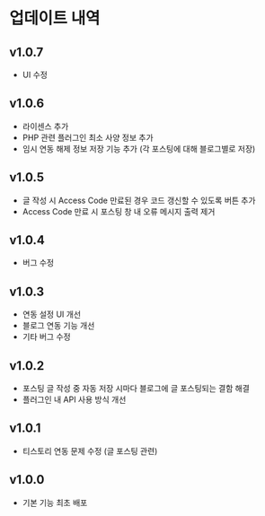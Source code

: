 # 업데이트 내역
## v1.0.7
- UI 수정

## v1.0.6
- 라이센스 추가
- PHP 관련 플러그인 최소 사양 정보 추가
- 임시 연동 해제 정보 저장 기능 추가 (각 포스팅에 대해 블로그별로 저장)

## v1.0.5
- 글 작성 시 Access Code 만료된 경우 코드 갱신할 수 있도록 버튼 추가
- Access Code 만료 시 포스팅 창 내 오류 메시지 출력 제거

## v1.0.4
- 버그 수정

## v1.0.3
- 연동 설정 UI 개선
- 블로그 연동 기능 개선
- 기타 버그 수정

## v1.0.2
- 포스팅 글 작성 중 자동 저장 시마다 블로그에 글 포스팅되는 결함 해결
- 플러그인 내 API 사용 방식 개선

## v1.0.1
- 티스토리 연동 문제 수정 (글 포스팅 관련)

## v1.0.0
- 기본 기능 최초 배포
